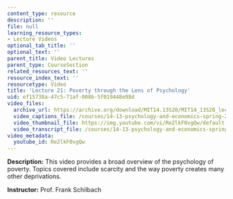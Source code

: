 ```yaml
---
content_type: resource
description: ''
file: null
learning_resource_types:
- Lecture Videos
optional_tab_title: ''
optional_text: ''
parent_title: Video Lectures
parent_type: CourseSection
related_resources_text: ''
resource_index_text: ''
resourcetype: Video
title: 'Lecture 21: Poverty through the Lens of Psychology'
uid: ef15738a-47c5-71af-008b-5f019448e98d
video_files:
  archive_url: https://archive.org/download/MIT14.13S20/MIT14_13S20_lec21_300k.mp4
  video_captions_file: /courses/14-13-psychology-and-economics-spring-2020/57c4f3509e755723a0a906af1a258e18_Re2lkF0vgQw.vtt
  video_thumbnail_file: https://img.youtube.com/vi/Re2lkF0vgQw/default.jpg
  video_transcript_file: /courses/14-13-psychology-and-economics-spring-2020/68c083e57dc5e82b6c60c5db4c20da63_Re2lkF0vgQw.pdf
video_metadata:
  youtube_id: Re2lkF0vgQw
---
```


**Description:** This video provides a broad overview of the psychology of poverty. Topics covered include scarcity and the way poverty creates many other deprivations.

**Instructor:** Prof. Frank Schilbach